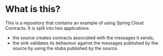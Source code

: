 # What is this?

This is a repository that contains an example of using Spring Cloud Contracts. It is split into two applications

* the source creates contracts associated with the messages it sends;
* the sink validates its behaviour against the messages published by the source by using the stubs published by the source.
